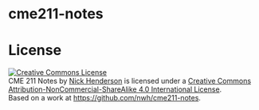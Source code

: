 # cme211-notes

# License

<a rel="license" href="http://creativecommons.org/licenses/by-nc-sa/4.0/"><img alt="Creative Commons License" style="border-width:0" src="https://i.creativecommons.org/l/by-nc-sa/4.0/88x31.png" /></a><br /><span xmlns:dct="http://purl.org/dc/terms/" property="dct:title">CME 211 Notes</span> by <a xmlns:cc="http://creativecommons.org/ns#" href="https://github.com/nwh/cme211-notes" property="cc:attributionName" rel="cc:attributionURL">Nick Henderson</a> is licensed under a <a rel="license" href="http://creativecommons.org/licenses/by-nc-sa/4.0/">Creative Commons Attribution-NonCommercial-ShareAlike 4.0 International License</a>.<br />Based on a work at <a xmlns:dct="http://purl.org/dc/terms/" href="https://github.com/nwh/cme211-notes" rel="dct:source">https://github.com/nwh/cme211-notes</a>.
